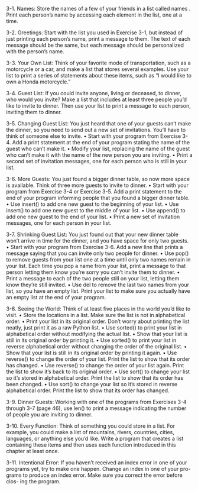 3-1. Names: Store the names of a few of your friends in a list called names . Print
each person’s name by accessing each element in the list, one at a time.

3-2. Greetings: Start with the list you used in Exercise 3-1, but instead of just
printing each person’s name, print a message to them. The text of each message
should be the same, but each message should be personalized with the
person’s name.

3-3. Your Own List: Think of your favorite mode of transportation, such as a
motorcycle or a car, and make a list that stores several examples. Use your list
to print a series of statements about these items, such as “I would like to own a
Honda motorcycle.”

3-4. Guest List: If you could invite anyone, living or deceased, to dinner, who
would you invite? Make a list that includes at least three people you’d like to
invite to dinner. Then use your list to print a message to each person, inviting
them to dinner.

3-5. Changing Guest List: You just heard that one of your guests can’t make the
dinner, so you need to send out a new set of invitations. You’ll have to think of
someone else to invite.
• Start with your program from Exercise 3-4. Add a print statement at the
end of your program stating the name of the guest who can’t make it.
• Modify your list, replacing the name of the guest who can’t make it with
the name of the new person you are inviting.
• Print a second set of invitation messages, one for each person who is still
in your list.

3-6. More Guests: You just found a bigger dinner table, so now more space is
available. Think of three more guests to invite to dinner.
• Start with your program from Exercise 3-4 or Exercise 3-5. Add a print
statement to the end of your program informing people that you found a
bigger dinner table.
• Use insert() to add one new guest to the beginning of your list.
• Use insert() to add one new guest to the middle of your list.
• Use append() to add one new guest to the end of your list.
• Print a new set of invitation messages, one for each person in your list.

3-7. Shrinking Guest List: You just found out that your new dinner table won’t
arrive in time for the dinner, and you have space for only two guests.
• Start with your program from Exercise 3-6. Add a new line that prints a
message saying that you can invite only two people for dinner.
• Use pop() to remove guests from your list one at a time until only two
names remain in your list. Each time you pop a name from your list, print
a message to that person letting them know you’re sorry you can’t invite
them to dinner.
• Print a message to each of the two people still on your list, letting them
know they’re still invited.
• Use del to remove the last two names from your list, so you have an empty
list. Print your list to make sure you actually have an empty list at the end
of your program.

3-8. Seeing the World: Think of at least five places in the world you’d like to
visit.
• Store the locations in a list. Make sure the list is not in alphabetical order.
• Print your list in its original order. Don’t worry about printing the list neatly,
just print it as a raw Python list.
• Use sorted() to print your list in alphabetical order without modifying the
actual list.
• Show that your list is still in its original order by printing it.
• Use sorted() to print your list in reverse alphabetical order without
changing the order of the original list.
• Show that your list is still in its original order by printing it again.
• Use reverse() to change the order of your list. Print the list to show that its
order has changed.
• Use reverse() to change the order of your list again. Print the list to show
it’s back to its original order.
• Use sort() to change your list so it’s stored in alphabetical order. Print the
list to show that its order has been changed.
• Use sort() to change your list so it’s stored in reverse alphabetical order.
Print the list to show that its order has changed.

3-9. Dinner Guests: Working with one of the programs from Exercises 3-4
through 3-7 (page 46), use len() to print a message indicating the number
of people you are inviting to dinner.

3-10. Every Function: Think of something you could store in a list. For example,
you could make a list of mountains, rivers, countries, cities, languages, or
anything else you’d like. Write a program that creates a list containing these items
and then uses each function introduced in this chapter at least once.

3-11. Intentional Error: If you haven’t received an index error in one of your
programs yet, try to make one happen. Change an index in one of your pro-
grams to produce an index error. Make sure you correct the error before clos-
ing the program.
